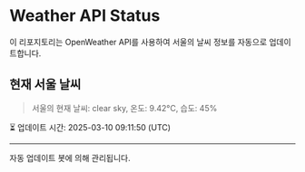 
# Weather API Status

이 리포지토리는 OpenWeather API를 사용하여 서울의 날씨 정보를 자동으로 업데이트합니다.

## 현재 서울 날씨
> 서울의 현재 날씨: clear sky, 온도: 9.42°C, 습도: 45%

⏳ 업데이트 시간: 2025-03-10 09:11:50 (UTC)

---
자동 업데이트 봇에 의해 관리됩니다.
